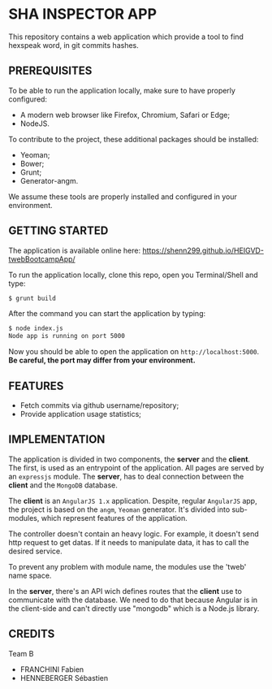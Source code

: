 # SHA INSPECTOR APP

This repository contains a web application which provide
a tool to find hexspeak word, in git commits hashes.

## PREREQUISITES

To be able to run the application locally, make sure to have properly
configured:

* A modern web browser like Firefox, Chromium, Safari or Edge;
* NodeJS.

To contribute to the project, these additional packages should be installed:

* Yeoman;
* Bower;
* Grunt;
* Generator-angm.

We assume these tools are properly installed and configured in your environment.

## GETTING STARTED

The application is available online here: https://shenn299.github.io/HEIGVD-twebBootcampApp/

To run the application locally, clone this repo, open you Terminal/Shell and type:

```bash
$ grunt build
```

After the command you can start the application by typing:

```bash
$ node index.js
Node app is running on port 5000
```

Now you should be able to open the application on `http://localhost:5000`. **Be
careful, the port may differ from your environment.**

## FEATURES

* Fetch commits via github username/repository;
* Provide application usage statistics;

## IMPLEMENTATION

The application is divided in two components, the **server** and the **client**.
The first, is used as an entrypoint of the application. All pages are served by
an `expressjs` module. The **server**, has to deal connection between the
**client** and the `MongoDB` database.

The **client** is an `AngularJS 1.x` application. Despite, regular `AngularJS`
app, the project is based on the `angm`, `Yeoman` generator. It's divided into
sub-modules, which represent features of the application.

The controller doesn't contain an heavy logic. For example, it doesn't send http request to get datas. 
If it needs to manipulate data, it has to call the desired service.

To prevent any problem with module name, the modules use the 'tweb' name space.

In the **server**, there's an API wich defines routes that the **client** use to communicate 
with the database. We need to do that because Angular is in the client-side and can't directly use "mongodb" which is a Node.js library.

## CREDITS
Team B
* FRANCHINI Fabien
* HENNEBERGER Sébastien
